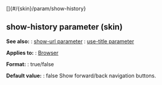 []{#/{skin}/param/show-history}
  ## show-history parameter (skin)
  **See also:**
  :   [show-url parameter](ref/%7Bskin%7D/param/show-url)
  :   [use-title parameter](ref/%7Bskin%7D/param/use-title)
  <!-- -->
  **Applies to:**
  :   [Browser](ref/%7Bskin%7D/control/browser)
  <!-- -->
  **Format:**
  :   true/false
  <!-- -->
  **Default value:**
  :   false
  Show forward/back navigation buttons.